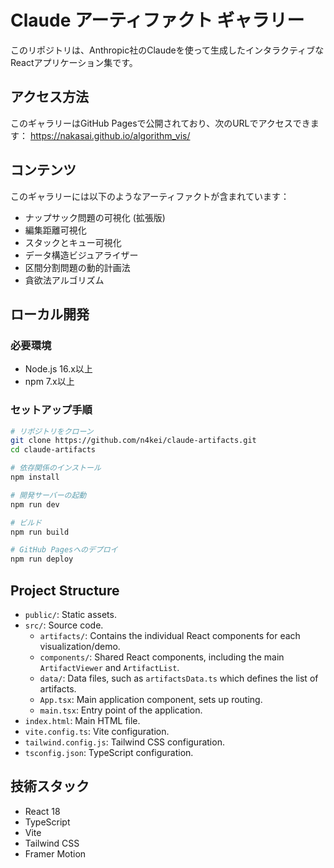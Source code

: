 # Claude アーティファクト ギャラリー

このリポジトリは、Anthropic社のClaudeを使って生成したインタラクティブなReactアプリケーション集です。

## アクセス方法

このギャラリーはGitHub Pagesで公開されており、次のURLでアクセスできます：
https://nakasai.github.io/algorithm_vis/

## コンテンツ

このギャラリーには以下のようなアーティファクトが含まれています：
- ナップサック問題の可視化 (拡張版)
- 編集距離可視化
- スタックとキュー可視化
- データ構造ビジュアライザー
- 区間分割問題の動的計画法
- 貪欲法アルゴリズム

## ローカル開発

### 必要環境
- Node.js 16.x以上
- npm 7.x以上

### セットアップ手順

```bash
# リポジトリをクローン
git clone https://github.com/n4kei/claude-artifacts.git
cd claude-artifacts

# 依存関係のインストール
npm install

# 開発サーバーの起動
npm run dev

# ビルド
npm run build

# GitHub Pagesへのデプロイ
npm run deploy
```

## Project Structure

-   `public/`: Static assets.
-   `src/`: Source code.
    -   `artifacts/`: Contains the individual React components for each visualization/demo.
    -   `components/`: Shared React components, including the main `ArtifactViewer` and `ArtifactList`.
    -   `data/`: Data files, such as `artifactsData.ts` which defines the list of artifacts.
    -   `App.tsx`: Main application component, sets up routing.
    -   `main.tsx`: Entry point of the application.
-   `index.html`: Main HTML file.
-   `vite.config.ts`: Vite configuration.
-   `tailwind.config.js`: Tailwind CSS configuration.
-   `tsconfig.json`: TypeScript configuration.

## 技術スタック

- React 18
- TypeScript
- Vite
- Tailwind CSS
- Framer Motion
